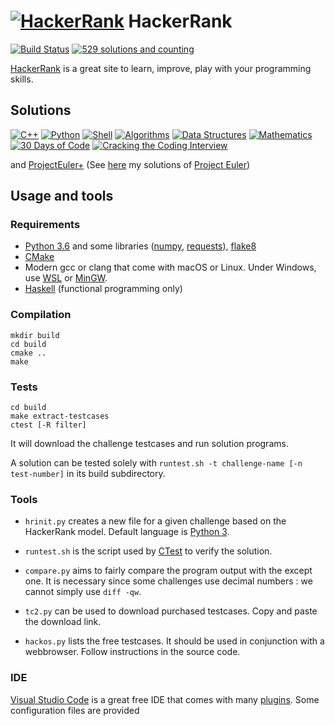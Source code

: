 # [![HackerRank](https://hrcdn.net/hackerrank/assets/brand/h_mark_sm-30dc0e0cbd2dded63b294819ff853a90.svg)](https://www.hackerrank.com) HackerRank

[![Build Status](https://travis-ci.org/rene-d/hackerrank.svg?branch=master)](https://travis-ci.org/rene-d/hackerrank) [![529 solutions and counting](https://img.shields.io/badge/Challenges-529-blue.svg)](https://github.com/rene-d/hackerrank)

[HackerRank](https://www.hackerrank.com/dashboard) is a great site to learn, improve, play with your programming skills.

## Solutions

[![C++](https://hrcdn.net/hackerrank/assets/dashboard/cpp-4644489c8b8e68a81dd0ccfac5097c2e.svg)](cpp/)
[![Python](https://hrcdn.net/hackerrank/assets/dashboard/python-473706315bc214a540c1ca7b57f60854.svg)](python/)
[![Shell](https://hrcdn.net/hackerrank/assets/dashboard/shell-5c42f1aa41f72148347b7e91bf46ae4f.svg)](shell/)
[![Algorithms](https://hrcdn.net/hackerrank/assets/dashboard/algorithms-ea9e958ddb5b097c5ebcdd22de4a9766.svg)](algorithms/)
[![Data Structures](https://hrcdn.net/hackerrank/assets/dashboard/data-structures-e83daf9e8769351037cc25ff131931d1.svg)](data-structures/)
[![Mathematics](https://hrcdn.net/hackerrank/assets/dashboard/mathematics-3ec234bd89020880ff0349f9cacdab30.svg)](mathematics/)
[![30 Days of Code](https://hrcdn.net/hackerrank/assets/dashboard/30-days-of-code-bf00cb8a1c6f38bf917f45ea7ab2bf6b.svg)](tutorials/30-days-of-code/)
[![Cracking the Coding Interview](https://hrcdn.net/hackerrank/assets/dashboard/cracking-the-coding-interview-a56b2213a9c4f9393bfeb13261449c37.svg)](tutorials/cracking-the-coding-interview/)

and [ProjectEuler+](contests/projecteuler/) (See [here](https://github.com/rene-d/math/tree/master/projecteuler) my solutions of [Project Euler](https://projecteuler.net/))

## Usage and tools

### Requirements

- [Python 3.6](https://www.python.org) and some libraries ([numpy](http://www.numpy.org), [requests](http://html.python-requests.org)), [flake8](http://flake8.readthedocs.io/)
- [CMake](https://cmake.org)
- Modern gcc or clang that come with macOS or Linux. Under Windows, use [WSL](https://docs.microsoft.com/en-us/windows/wsl/install-win10) or [MinGW](http://www.mingw.org).
- [Haskell](https://www.haskell.org) (functional programming only)

### Compilation

    mkdir build
    cd build
    cmake ..
    make

### Tests

    cd build
    make extract-testcases
    ctest [-R filter]

It will download the challenge testcases and run solution programs.

A solution can be tested solely with `runtest.sh -t challenge-name [-n test-number]` in its build subdirectory.

### Tools

- `hrinit.py` creates a new file for a given challenge based on the HackerRank model. Default language is [Python 3](https://wiki.python.org/moin/Python2orPython3).

- `runtest.sh` is the script used by [CTest](https://cmake.org/Wiki/CMake/Testing_With_CTest) to verify the solution.

- `compare.py` aims to fairly compare the program output with the except one. It is necessary since some challenges use decimal numbers : we cannot simply use `diff -qw`.

- `tc2.py` can be used to download purchased testcases. Copy and paste the download link.

- `hackos.py` lists the free testcases. It should be used in conjunction with a webbrowser. Follow instructions in the source code.

### IDE

[Visual Studio Code](https://code.visualstudio.com) is a great free IDE that comes with many [plugins](https://marketplace.visualstudio.com/vscode). Some configuration files are provided
